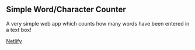 <h2>Simple Word/Character Counter</h2>
<p>A very simple web app which counts how many words have been entered in a text box!</p>
<a href="https://tender-wilson-94a7be.netlify.com/">Netlify</a>
